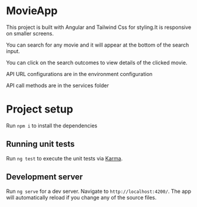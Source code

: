# MovieApp

This project is built with Angular and Tailwind Css for styling.It is responsive on smaller screens.

You can search for any movie and it will appear at the bottom of the search input.

You can click on the search outcomes to view details of the clicked movie.

API URL configurations are in the environment configuration

API call methods are in the services folder

# Project setup

Run `npm i` to install the dependencies

## Running unit tests

Run `ng test` to execute the unit tests via [Karma](https://karma-runner.github.io).

## Development server

Run `ng serve` for a dev server. Navigate to `http://localhost:4200/`. The app will automatically reload if you change any of the source files.
